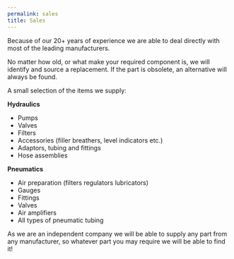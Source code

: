 ```yaml
---
permalink: sales
title: Sales
---
```


Because of our 20+ years of experience we are able to deal directly with most of the leading manufacturers.

No matter how old, or what make your required component is, we will identify and source a replacement. If the part is obsolete, an alternative will always be found.

A small selection of the items we supply:

__Hydraulics__
- Pumps
- Valves
- Filters
- Accessories (filler breathers, level indicators etc.)
- Adaptors, tubing and fittings
- Hose assemblies


__Pneumatics__
- Air preparation (filters regulators lubricators)
- Gauges
- Fittings
- Valves
- Air amplifiers
- All types of pneumatic tubing


As we are an independent company we will be able to supply any part from any manufacturer, so whatever part you may require we will be able to find it!